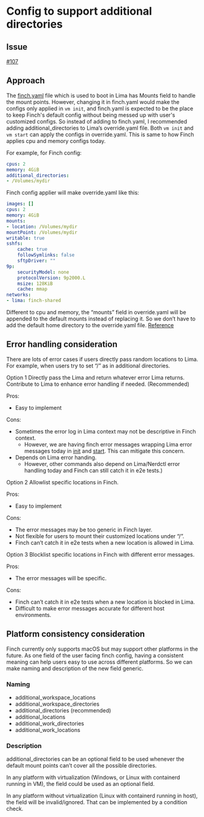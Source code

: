 # Config to support additional directories

## Issue

[#107](https://github.com/runfinch/finch/issues/107)

## Approach

The [finch.yaml](https://github.com/runfinch/finch/blob/d8174ff773f0f92ec94d6d97c753a872a98f74a0/finch.yaml#L35) file which is used to boot in Lima has Mounts field to handle the mount points. However, changing it in finch.yaml would make the configs only applied in `vm init`, and finch.yaml is expected to be the place to keep Finch's default config without being messed up with user's customized configs. So instead of adding to finch.yaml, I recommended adding additional_directories to Lima’s override.yaml file. Both `vm init` and `vm start` can apply the configs in override.yaml. This is same to how Finch applies cpu and memory configs today.

For example, for Finch config:

```yaml
cpus: 2
memory: 4GiB
additional_directories:
- /Volumes/mydir
```

Finch config applier will make override.yaml like this:

```yaml
images: []
cpus: 2
memory: 4GiB
mounts:
- location: /Volumes/mydir
mountPoint: /Volumes/mydir
writable: true
sshfs:
    cache: true
    followSymlinks: false
    sftpDriver: ""
9p:
    securityModel: none
    protocolVersion: 9p2000.L
    msize: 128KiB
    cache: mmap
networks:
- lima: finch-shared
```

Different to cpu and memory, the “mounts” field in override.yaml will be appended to the default mounts instead of replacing it. So we don’t have to add the default home directory to the override.yaml file. [Reference](https://github.com/lima-vm/lima/blob/585d6e25af62d0337cec83ffca226a2c8146a428/pkg/limayaml/defaults.go#L410)

## Error handling consideration

There are lots of error cases if users directly pass random locations to Lima. For example, when users try to set “/” as in additional directories.

Option 1 Directly pass the Lima and return whatever error Lima returns. Contribute to Lima to enhance error handling if needed. (Recommended)

Pros:

* Easy to implement

Cons:

* Sometimes the error log in Lima context may not be descriptive in Finch context.
  * However, we are having finch error messages wrapping Lima error messages today in [init](https://github.com/runfinch/finch/blob/d8174ff773f0f92ec94d6d97c753a872a98f74a0/cmd/finch/virtual_machine_init.go#L84) and [start](https://github.com/runfinch/finch/blob/d8174ff773f0f92ec94d6d97c753a872a98f74a0/cmd/finch/virtual_machine_start.go#L75). This can mitigate this concern.
* Depends on Lima error handing.
  * However, other commands also depend on Lima/Nerdctl error handling today and Finch can still catch it in e2e tests.)

Option 2 Allowlist specific locations in Finch.

Pros:

* Easy to implement

Cons:

* The error messages may be too generic in Finch layer.
* Not flexible for users to mount their customized locations under “/”.
* Finch can’t catch it in e2e tests when a new location is allowed in Lima.

Option 3 Blocklist specific locations in Finch with different error messages.

Pros:

* The error messages will be specific.

Cons:

* Finch can’t catch it in e2e tests when a new location is blocked in Lima.
* Difficult to make error messages accurate for different host environments.

## Platform consistency consideration

Finch currently only supports macOS but may support other platforms in the future. As one field of the user facing finch config, having a consistent meaning can help users easy to use across different platforms. So we can make naming and description of the new field generic.

### Naming

* additional_workspace_locations
* additional_workspace_directories
* additional_directories (recommended)
* additional_locations
* additional_work_directories
* additional_work_locations

### Description

additional_directories can be an optional field to be used whenever the default mount points can’t cover all the possible directories.

In any platform with virtualization (Windows, or Linux with containerd running in VM), the field could be used as an optional field.

In any platform without virtualization (Linux with containerd running in host), the field will be invalid/ignored. That can be implemented by a condition check.
